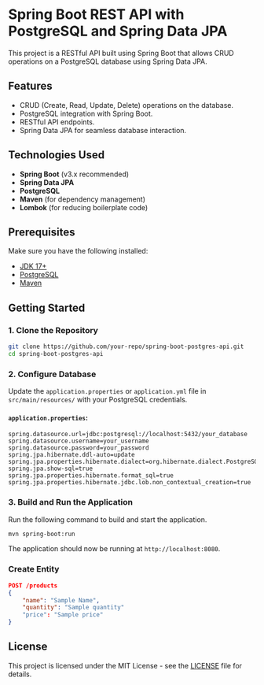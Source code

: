 
# Spring Boot REST API with PostgreSQL and Spring Data JPA

This project is a RESTful API built using Spring Boot that allows CRUD operations on a PostgreSQL database using Spring Data JPA.

## Features

- CRUD (Create, Read, Update, Delete) operations on the database.
- PostgreSQL integration with Spring Boot.
- RESTful API endpoints.
- Spring Data JPA for seamless database interaction.

## Technologies Used

- **Spring Boot** (v3.x recommended)
- **Spring Data JPA**
- **PostgreSQL**
- **Maven** (for dependency management)
- **Lombok** (for reducing boilerplate code)

## Prerequisites

Make sure you have the following installed:

- [JDK 17+](https://www.oracle.com/java/technologies/javase/jdk17-archive-downloads.html)
- [PostgreSQL](https://www.postgresql.org/download/)
- [Maven](https://maven.apache.org/download.cgi)

## Getting Started

### 1. Clone the Repository

```bash
git clone https://github.com/your-repo/spring-boot-postgres-api.git
cd spring-boot-postgres-api
```

### 2. Configure Database

Update the `application.properties` or `application.yml` file in `src/main/resources/` with your PostgreSQL credentials.

#### `application.properties`:

```properties
spring.datasource.url=jdbc:postgresql://localhost:5432/your_database
spring.datasource.username=your_username
spring.datasource.password=your_password
spring.jpa.hibernate.ddl-auto=update
spring.jpa.properties.hibernate.dialect=org.hibernate.dialect.PostgreSQLDialect
spring.jpa.show-sql=true
spring.jpa.properties.hibernate.format_sql=true
spring.jpa.properties.hibernate.jdbc.lob.non_contextual_creation=true
```

### 3. Build and Run the Application

Run the following command to build and start the application.

```bash
mvn spring-boot:run
```

The application should now be running at `http://localhost:8080`.

### Create Entity

```json
POST /products
{
    "name": "Sample Name",
    "quantity": "Sample quantity"
    "price": "Sample price"
}
```


## License

This project is licensed under the MIT License - see the [LICENSE](LICENSE) file for details.
